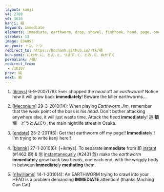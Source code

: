 ```yaml
---
layout: kanji
v4: 2788
v6: 1610
kanji: 頓
keyword: immediate
elements: immediate, earthworm, drop, shovel, fishhook, head, page, one, ceiling, drop, shellfish, clam, oyster, eye, animal legs, eight
strokes: 13
image: E9A093
on-yomi: トン、トツ
redirect_to: https://hochanh.github.io/rtk/頓
kun-yomi: にわか.に、とん.と、つまず.く、とみ.に、ぬかずく
permalink: /頓/
redirect_from:
 - /1610/
prev: 純
next: 鈍
---
```


1) [<a href="http://kanji.koohii.com/profile/ikmys">ikmys</a>] 6-9-2007(78): Ever chopped the <em>head</em> off an <em>earthworm</em>? Notice how it will grow back <strong>immediately</strong>! Beware the killer earthworms...

2) [<a href="http://kanji.koohii.com/profile/Meconium">Meconium</a>] 29-3-2010(14): When playing <em>Earthworm Jim</em>, remember that the weak point of the boss is his <em>head</em>. Don&#039;t bother attacking anywhere else, it will just waste time. Attack the <em>head</em><strong> immediate</strong>ly! 道 <strong>頓</strong>堀　どう<strong>とん</strong>ぼり, the main nightlife street in Osaka.

3) [<a href="http://kanji.koohii.com/profile/endote">endote</a>] 25-2-2011(6): Get that earthworm off my page!!<strong> Immediate</strong>ly!! I&#039;m trying to write kanji here!!

4) [<a href="http://kanji.koohii.com/profile/blannk">blannk</a>] 27-1-2010(6): [+ikmys]. To separate<strong> immediate</strong> from 即 <a href="../v4/1462.html">instant</a> (#1462 即) &amp; 忽 <a href="../v4/2431.html">instantaneously</a> (#2431 忽) make the <em>earthworm</em><strong> immediate</strong>ly grow back two <em>heads</em>, one each end, with the wriggly body in between<strong> immediate</strong>ly <strong>mediating</strong> them.

5) [<a href="http://kanji.koohii.com/profile/n1williams">n1williams</a>] 14-1-2010(4): An EARTHWORM trying to crawl into your HEAD is a problem demanding<strong> IMMEDIATE</strong> attention! (thanks Maching Gun Cat).

